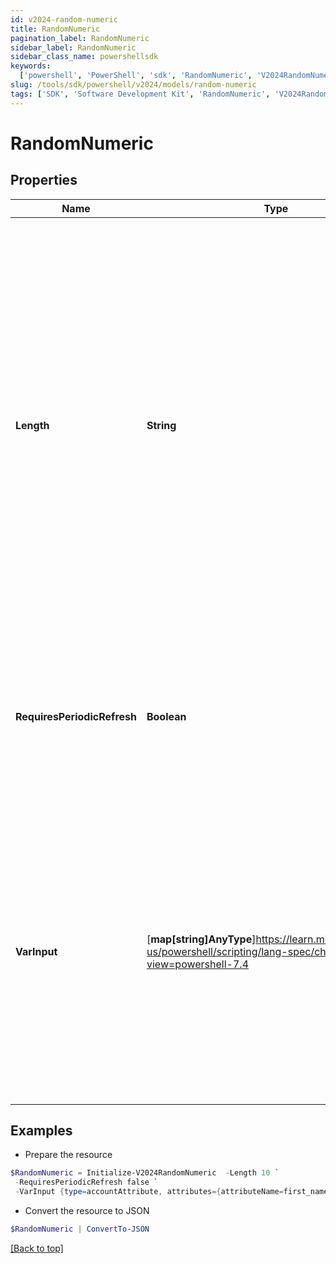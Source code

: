 ```yaml
---
id: v2024-random-numeric
title: RandomNumeric
pagination_label: RandomNumeric
sidebar_label: RandomNumeric
sidebar_class_name: powershellsdk
keywords:
  ['powershell', 'PowerShell', 'sdk', 'RandomNumeric', 'V2024RandomNumeric']
slug: /tools/sdk/powershell/v2024/models/random-numeric
tags: ['SDK', 'Software Development Kit', 'RandomNumeric', 'V2024RandomNumeric']
---
```


# RandomNumeric

## Properties

| Name | Type | Description | Notes |
| --- | --- | --- | --- |
| **Length** | **String** | This is an integer value specifying the size/number of characters the random string must contain _ This value must be a positive number and cannot be blank _ If no length is provided, the transform will default to a value of `32` \* Due to identity attribute data constraints, the maximum allowable value is `450` characters | [optional] |
| **RequiresPeriodicRefresh** | **Boolean** | A value that indicates whether the transform logic should be re-evaluated every evening as part of the identity refresh process | [optional] [default to $false] |
| **VarInput** | [**map[string]AnyType**]https://learn.microsoft.com/en-us/powershell/scripting/lang-spec/chapter-04?view=powershell-7.4 | This is an optional attribute that can explicitly define the input data which will be fed into the transform logic. If input is not provided, the transform will take its input from the source and attribute combination configured via the UI. | [optional] |

## Examples

- Prepare the resource

```powershell
$RandomNumeric = Initialize-V2024RandomNumeric  -Length 10 `
 -RequiresPeriodicRefresh false `
 -VarInput {type=accountAttribute, attributes={attributeName=first_name, sourceName=Source}}
```

- Convert the resource to JSON

```powershell
$RandomNumeric | ConvertTo-JSON
```

[[Back to top]](#)
